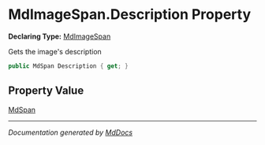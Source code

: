 # MdImageSpan.Description Property

**Declaring Type:** [MdImageSpan](../index.md)

Gets the image's description

```csharp
public MdSpan Description { get; }
```

## Property Value

[MdSpan](../../MdSpan/index.md)

___

*Documentation generated by [MdDocs](https://github.com/ap0llo/mddocs)*
